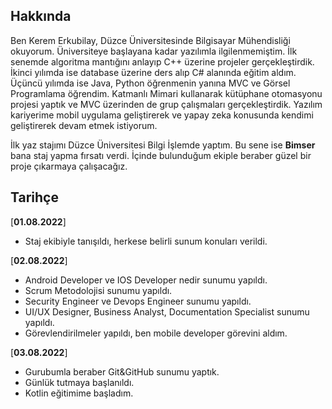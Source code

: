 ## Hakkında
Ben Kerem Erkubilay, Düzce Üniversitesinde Bilgisayar Mühendisliği okuyorum.
Üniversiteye başlayana kadar yazılımla ilgilenmemiştim. İlk senemde algoritma mantığını anlayıp C++ üzerine projeler gerçekleştirdik. İkinci yılımda ise database üzerine ders alıp C# alanında eğitim aldım. Üçüncü yılımda ise Java, Python öğrenmenin yanına MVC ve Görsel Programlama öğrendim. Katmanlı Mimari kullanarak kütüphane otomasyonu projesi yaptık ve MVC üzerinden de grup çalışmaları gerçekleştirdik. Yazılım kariyerime mobil uygulama geliştirerek ve yapay zeka konusunda kendimi geliştirerek devam etmek istiyorum.

İlk yaz stajımı Düzce Üniversitesi Bilgi İşlemde yaptım. Bu sene ise **Bimser** bana staj yapma fırsatı verdi. İçinde bulunduğum ekiple beraber güzel bir proje çıkarmaya çalışacağız.

## Tarihçe
[**01.08.2022**]
- Staj ekibiyle tanışıldı, herkese belirli sunum konuları verildi.

[**02.08.2022**]
- Android Developer ve IOS Developer nedir sunumu yapıldı.
- Scrum Metodolojisi sunumu yapıldı.
- Security Engineer ve Devops Engineer sunumu yapıldı.
- UI/UX Designer, Business Analyst, Documentation Specialist sunumu yapıldı.
- Görevlendirilmeler yapıldı, ben mobile developer görevini aldım.
  
[**03.08.2022**]
-  Gurubumla beraber Git&GitHub sunumu yaptık.
-  Günlük tutmaya başlanıldı.
-  Kotlin eğitimime başladım.
  
